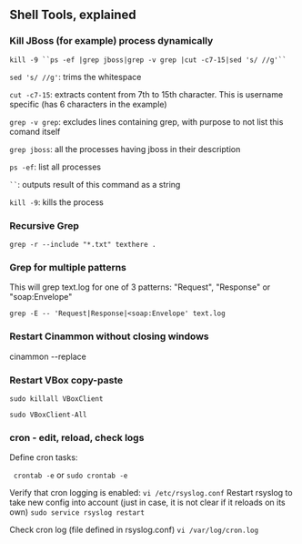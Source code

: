 ## Shell Tools, explained

### Kill JBoss (for example) process dynamically

`kill -9 ``ps -ef |grep jboss|grep -v grep |cut -c7-15|sed 's/ //g'`` `

`sed 's/ //g'`: trims the whitespace

`cut -c7-15`: extracts content from 7th to 15th character. This is username specific (has 6 characters in the example)

`grep -v grep`: excludes lines containing grep, with purpose to not list this comand itself

`grep jboss`: all the processes having jboss in their description

`ps -ef`: list all processes

` `` `: outputs result of this command as a string

`kill -9`: kills the process

### Recursive Grep

`grep -r --include "*.txt" texthere .`

### Grep for multiple patterns

This will grep text.log for one of 3 patterns: "Request", "Response" or "soap:Envelope"

`grep -E -- 'Request|Response|<soap:Envelope' text.log`

### Restart Cinammon without closing windows

cinammon --replace

### Restart VBox copy-paste 

`sudo killall VBoxClient`

`sudo VBoxClient-All`

### cron - edit, reload, check logs

Define cron tasks:

` crontab -e`
or
`sudo crontab -e`

Verify that cron logging is enabled:
`vi /etc/rsyslog.conf`
Restart rsyslog to take new config into account (just in case, it is not clear if it reloads on its own)
`sudo service rsyslog restart`

Check cron log (file defined in rsyslog.conf)
`vi /var/log/cron.log`
